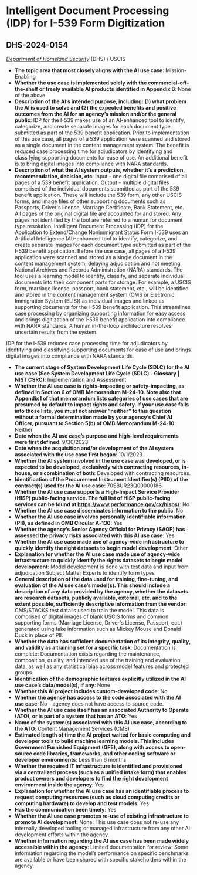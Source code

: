 # Intelligent Document Processing (IDP) for I-539 Form Digitization
## DHS-2024-0154
_[Department of Homeland Security](<../3_agency/Department of Homeland Security.md>)_ (DHS) / USCIS


+ **The topic area that most closely aligns with the AI use case**: Mission-Enabling
+ **Whether the use case is implemented solely with the commercial-off-the-shelf or freely available AI products identified in Appendix B**: None of the above.
+ **Description of the AI’s intended purpose, including: (1) what problem the AI is used to solve and (2) the expected benefits and positive outcomes from the AI for an agency’s mission and/or the general public**: IDP for the I-539 makes use of an AI-enhanced tool to identify, categorize, and create separate images for each document type submitted as part of the 539 benefit application. Prior to implementation of this use case, all pages of a 539 application were scanned and stored as a single document in the content management system.  The benefit is reduced case processing time for adjudicators by identifying and classifying supporting documents for ease of use. An additional benefit is to bring digital images into compliance with NARA standards.
+ **Description of what the AI system outputs, whether it’s a prediction, recommendation, decision, etc**: Input - one digital file comprised of all pages of a 539 benefit application. Output - multiple digital files comprised of the individual documents submitted as part of the 539 benefit application. These will include the 539 form, any other USCIS forms, and image files of other supporting documents such as Passports, Driver's license, Marriage Certificate, Bank Statement, etc. All pages of the original digital file are accounted for and stored. Any pages not identified by the tool are referred to a human for document type resolution.
Intelligent Document Processing (IDP) for the Application to Extend/Change Nonimmigrant Status Form I-539 uses an Artificial Intelligence (AI)-enhanced tool to identify, categorize, and create separate images for each document type submitted as part of the I-539 benefit application. Before the use case, all pages of a I-539 application were scanned and stored as a single document in the content management system, delaying adjudication and not meeting National Archives and Records Administration (NARA) standards. The tool uses a learning model to identify, classify, and separate individual documents into their component parts for storage. For example, a USCIS form, marriage license, passport, bank statement, etc., will be identified and stored in the content management system (CMS or Electronic Immigration System (ELIS)) as individual images and linked as supporting documents for the I-539 benefit application. This streamlines case processing by organizing supporting information for easy access and brings digitization of the I-539 benefit application into compliance with NARA standards. A human in-the-loop architecture resolves uncertain results from the system. 

IDP for the I-539 reduces case processing time for adjudicators by identifying and classifying supporting documents for ease of use and brings digital images into compliance with NARA standards. 
+ **The current stage of System Development Life Cycle (SDLC) for the AI use case (See System Development Life Cycle (SDLC) - Glossary | NIST CSRC)**: Implementation and Assessment
+ **Whether the AI use case is rights-impacting or safety-impacting, as defined in Section 6 of OMB Memorandum M-24-10. Note also that Appendix I of that memorandum lists categories of use cases that are presumed by default to impact rights and safety. If your use case falls into those lists, you must not answer “neither” to this question without a formal determination made by your agency’s Chief AI Officer, pursuant to Section 5(b) of OMB Memorandum M-24-10**: Neither
+ **Date when the AI use case’s purpose and high-level requirements were first defined**: 9/30/2023
+ **Date when the acquisition and/or development of the AI system associated with the use case first began**: 10/1/2023
+ **Whether the AI system involved in the use case was developed, or is expected to be developed, exclusively with contracting resources, in-house, or a combination of both**: Developed with contracting resources.
+ **Identification of the Procurement Instrument Identifier(s) (PIID) of the contract(s) used for the AI use case**: 70SBUR23Q00000186
+ **Whether the AI use case supports a High-Impact Service Provider (HISP) public-facing service. The full list of HISP public-facing services can be found at https://www.performance.gov/cx/hisps/**: No
+ **Whether the AI use case disseminates information to the public**: No
+ **Whether the AI use case involves personally identifiable information (PII), as defined in OMB Circular A-130**: Yes
+ **Whether the agency’s Senior Agency Official for Privacy (SAOP) has assessed the privacy risks associated with this AI use case**: Yes
+ **Whether the AI use case made use of agency-wide infrastructure to quickly identify the right datasets to begin model development**: Other
+ **Explanation for whether the AI use case made use of agency-wide infrastructure to quickly identify the rights datasets to begin model development**: Model development is done with test data and input from adjudication Subject Matter Experts to identify form types
+ **General description of the data used for training, fine-tuning, and evaluation of the AI use case’s model(s). This should include a description of any data provided by the agency, whether the datasets are research datasets, publicly available, external, etc. and to the extent possible, sufficiently descriptive information from the vendor**: CMS/STACKS test data is used to train the model. This data is comprised of digital images of blank USCIS forms and common supporting forms (Marriage License, Driver's License, Passport, ect.) generated using fake information such as Mickey Mouse and Donald Duck in place of PII.
+ **Whether the data has sufficient documentation of its integrity, quality, and validity as a training set for a specific task**: Documentation is complete: Documentation exists regarding the maintenance, composition, quality, and intended use of the training and evaluation data, as well as any statistical bias across model features and protected groups.
+ **Identification of the demographic features explicitly utilized in the AI use case’s data/model(s), if any**: None
+ **Whether this AI project includes custom-developed code**: No
+ **Whether the agency has access to the code associated with the AI use case**: No – agency does not have access to source code.
+ **Whether the AI use case itself has an associated Authority to Operate (ATO), or is part of a system that has an ATO**: Yes
+ **Name of the system(s) associated with this AI use case, according to the ATO**: Content Management Services (CMS)
+ **Estimated length of time the AI project waited for basic computing and developer tools to build machine learning models. This includes Government Furnished Equipment (GFE), along with access to open-source code libraries, frameworks, and other coding software or developer environments**: Less than 6 months
+ **Whether the required IT infrastructure is identified and provisioned via a centralized process (such as a unified intake form) that enables product owners and developers to find the right development environment inside the agency**: Yes
+ **Explanation for whether the AI use case has an identifiable process to request computing resources (such as cloud computing credits or computing hardware) to develop and test models**: Yes
+ **Has the communication been timely**: Yes
+ **Whether the AI use case promotes re-use of existing infrastructure to promote AI development**: None: This use case does not re-use any internally developed tooling or managed infrastructure from any other AI development efforts within the agency.
+ **Whether information regarding the AI use case has been made widely accessible within the agency**: Limited documentation for review: Some information regarding the model’s performance on specific benchmarks are available or have been shared with specific stakeholders within the agency.